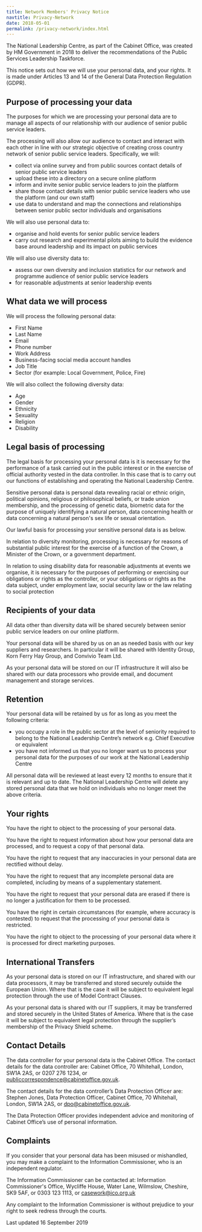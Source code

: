 ```yaml
---
title: Network Members' Privacy Notice
navtitle: Privacy-Network
date: 2018-05-01
permalink: /privacy-network/index.html
---
```


The National Leadership Centre, as part of the Cabinet Office, was created by HM Government in 2018 to deliver the recommendations of the Public Services Leadership Taskforce. 

This notice sets out how we will use your personal data, and your rights. It is made under Articles 13 and 14 of the General Data Protection Regulation (GDPR). 

## Purpose of processing your data

The purposes for which we are processing your personal data are to manage all aspects of our relationship with our audience of senior public service leaders. 

The processing will also allow our audience to contact and interact with each other in line with our strategic objective of creating cross country network of senior public service leaders. Specifically, we will: 

* collect via online survey and from public sources contact details of senior public service leaders
* upload these into a directory on a secure online platform 
* inform and invite senior public service leaders to join the platform
* share those contact details with senior public service leaders who use the platform (and our own staff)
* use data to understand and map the connections and relationships between senior public sector individuals and organisations 

We will also use personal data to: 

* organise and hold events for senior public service leaders 
* carry out research and experimental pilots aiming to build the evidence base around leadership and its impact on public services

We will also use diversity data to: 
* assess our own diversity and inclusion statistics for our network and programme audience of senior public service leaders
* for reasonable adjustments at senior leadership events

## What data we will process

We will process the following personal data: 

* First Name
* Last Name
* Email
* Phone number
* Work Address
* Business-facing social media account handles 
* Job Title
* Sector (for example: Local Government, Police, Fire)

We will also collect the following diversity data: 

* Age
* Gender
* Ethnicity
* Sexuality
* Religion
* Disability

## Legal basis of processing 

The legal basis for processing your personal data is it is necessary for the performance of a task carried out in the public interest or in the exercise of official authority vested in the data controller. In this case that is to carry out our functions of establishing and operating the National Leadership Centre. 

Sensitive personal data is personal data revealing racial or ethnic origin, political opinions, religious or philosophical beliefs, or trade union membership, and the processing of genetic data, biometric data for the purpose of uniquely identifying a natural person, data concerning health or data concerning a natural person's sex life or sexual orientation.

Our lawful basis for processing your sensitive personal data is as below.

In relation to diversity monitoring, processing is necessary for reasons of substantial public interest for the exercise of a function of the Crown, a Minister of the Crown, or a government department. 

In relation to using disability data for reasonable adjustments at events we organise, it is necessary for the purposes of performing or exercising our obligations or rights as the controller, or your obligations or rights as the data subject, under employment law, social security law or the law relating to social protection 

## Recipients of your data

All data other than diversity data will be shared securely between senior public service leaders on our online platform. 

Your personal data will be shared by us on an as needed basis with our key suppliers and researchers. In particular it will be shared with Identity Group, Korn Ferry Hay Group, and Convivio Team Ltd. 

As your personal data will be stored on our IT infrastructure it will also be shared with our data processors who provide email, and document management and storage services. 

## Retention 

Your personal data will be retained by us for as long as you meet the following criteria:

* you occupy a role in the public sector at the level of seniority required to belong to the National Leadership Centre’s network e.g. Chief Executive or equivalent
* you have not informed us that you no longer want us to process your personal data for the purposes of our work at the National Leadership Centre
 
All personal data will be reviewed at least every 12 months to ensure that it is relevant and up to date. The National Leadership Centre will delete any stored personal data that we hold on individuals who no longer meet the above criteria.

## Your rights 

You have the right to object to the processing of your personal data.

You have the right to request information about how your personal data are processed, and to request a copy of that personal data. 

You have the right to request that any inaccuracies in your personal data are rectified without delay. 

You have the right to request that any incomplete personal data are completed, including by means of a supplementary statement. 

You have the right to request that your personal data are erased if there is no longer a justification for them to be processed. 

You have the right in certain circumstances (for example, where accuracy is contested) to request that the processing of your personal data is restricted. 

You have the right to object to the processing of your personal data where it is processed for direct marketing purposes. 

## International Transfers 

As your personal data is stored on our IT infrastructure, and shared with our data processors, it may be transferred and stored securely outside the European Union. Where that is the case it will be subject to equivalent legal protection through the use of Model Contract Clauses.

As your personal data is shared with our IT suppliers, it may be transferred and stored securely in the United States of America. Where that is the case it will be subject to equivalent legal protection through the supplier’s membership of the Privacy Shield scheme. 

## Contact Details 

The data controller for your personal data is the Cabinet Office. The contact details for the data controller are: Cabinet Office, 70 Whitehall, London, SW1A 2AS, or 0207 276 1234, or publiccorrespondence@cabinetoffice.gov.uk. 

The contact details for the data controller’s Data Protection Officer are: Stephen Jones, Data Protection Officer, Cabinet Office, 70 Whitehall, London, SW1A 2AS, or dpo@cabinetoffice.gov.uk. 

The Data Protection Officer provides independent advice and monitoring of Cabinet Office’s use of personal information.

## Complaints 

If you consider that your personal data has been misused or mishandled, you may make a complaint to the Information Commissioner, who is an independent regulator.

The Information Commissioner can be contacted at: Information Commissioner's Office, Wycliffe House, Water Lane, Wilmslow, Cheshire, SK9 5AF, or 0303 123 1113, or casework@ico.org.uk

Any complaint to the Information Commissioner is without prejudice to your right to seek redress through the courts. 



Last updated 16 September 2019
